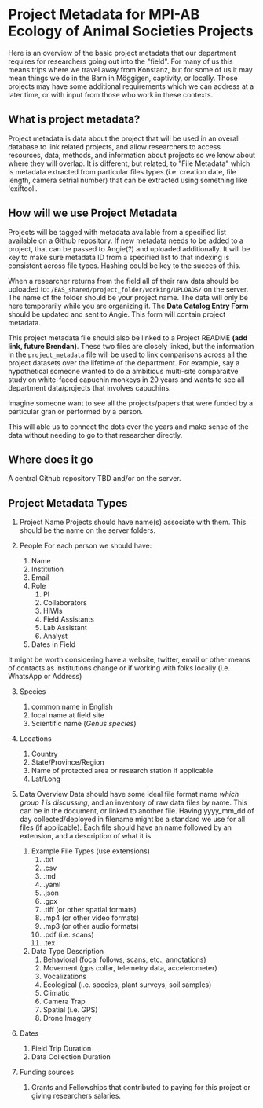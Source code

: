 # Project Metadata for MPI-AB Ecology of Animal Societies Projects

Here is an overview of the basic project metadata that our department requires for researchers going out into the "field".
For many of us this means trips where we travel away from Konstanz, but for some of us it may mean things we do in the Barn in Möggigen, captivity, or locally.
Those projects may have some additional requirements which we can address at a later time, or with input from those who work in these contexts.

## What is project metadata?
Project metadata is data about the project that will be used in an overall database to link related projects, and allow researchers to access resources, data, methods, and information about projects so we know about where they will overlap. 
It is different, but related, to "File Metadata" which is metadata extracted from particular files types (i.e. creation date, file length, camera setrial number) that can be extracted using something like 'exiftool'.

## How will we use Project Metadata
Projects will be tagged with metadata available from a specified list available on a Github repository.
If new metadata needs to be added to a project, that can be passed to Angie(?) and uploaded additionally. 
It will be key to make sure metadata ID from a specified list to that indexing is consistent across file types.
Hashing could be key to the succes of this.

When a researcher returns from the field all of their raw data should be uploaded to:
`/EAS_shared/project_folder/working/UPLOADS/` 
on the server. The name of the folder should be your project name. The data will only be here temporarily while you are organizing it.
The **Data Catalog Entry Form** should be updated and sent to Angie. This form will contain project metadata.

This project metadata file should also be linked to a Project README **(add link, future Brendan)**. These two files are closely linked, but the information in the `project_metadata` file will be used to link comparisons across all the project datasets over the lifetime of the department.
For example, say a hypothetical someone wanted to do a ambitious multi-site comparaitve study on white-faced capuchin monkeys in 20 years and wants to see all department data/projects that involves capuchins.

Imagine someone want to see all the projects/papers that were funded by a particular gran or performed by a person.

This will able us to connect the dots over the years and make sense of the data without needing to go to that researcher directly.

## Where does it go
A central Github repository TBD and/or on the server.

## Project Metadata Types
1. Project Name
	Projects should have name(s) associate with them. This should be the name on the server folders. 

2. People
For each person we should have:
	1. Name
	2. Institution 
	3. Email
	4. Role 
		1. PI
		2. Collaborators
		3. HIWIs
		4. Field Assistants 
		5. Lab Assistant 
		6. Analyst
	5. Dates in Field

It might be worth considering have  a website, twitter, email or other means of contacts as institutions change or if working with folks locally (i.e. WhatsApp or Address)

3. Species
	1. common name in English
	2. local name at field site
	3. Scientific name (*Genus species*)

4. Locations
	1. Country
	2. State/Province/Region
	3. Name of protected area or research station if applicable
	4. Lat/Long

5. Data Overview
Data should have some ideal file format name *which group 1 is discussing*, and an inventory of raw data files by name. This can be in the document, or linked to another file. Having yyyy_mm_dd  of day collected/deployed in filename might be a standard we use for all files (if applicable). Each file should have an name followed by an extension, and a description of what it is

	1. Example File Types (use extensions)
		1. .txt
		2. .csv
		3. .md
		4. .yaml
		5. .json
		6. .gpx
		7. .tiff (or other spatial formats)
		8. .mp4 (or other video formats)
		9. .mp3 (or other audio formats)
		10. .pdf (i.e. scans)
		11. .tex
	2. Data Type Description
		1. Behavioral (focal follows, scans, etc., annotations)
		2. Movement (gps collar, telemetry data, accelerometer)
		3. Vocalizations
		4. Ecological (i.e. species, plant surveys, soil samples)
		5. Climatic 
		6. Camera Trap
		7. Spatial (i.e. GPS)
		8. Drone Imagery
		
6. Dates
	1. Field Trip Duration
	2. Data Collection Duration
	
7. Funding sources
	1. Grants and Fellowships that contributed to paying for this project or giving researchers salaries.	


